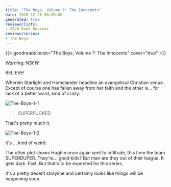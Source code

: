 ```yaml
---
title: "The Boys, Volume 7: The Innocents"
date: 2020-12-26 00:00:00
generated: true
reviews/lists:
- 2020 Book Reviews
reviews/series:
- The Boys
---
```

{{< goodreads book="The Boys, Volume 7: The Innocents" cover="true" >}}

*Warning: NSFW*   

BELIEVE!  

<!--more-->

Wherein Starlight and Homelander headline an evangelical Christian venue. Except of course one has fallen away from her faith and the other is... for lack of a better word, kind of crazy.  

![The-Boys-1-1](/embeds/books/attachments/the-boys-1-1.jpg)  

> SUPERFUCKED  

That's pretty much it.  

![The-Boys-1-2](/embeds/books/attachments/the-boys-1-2.jpg)  

It's ... kind of weird.  

The other plot shows Hughie once again sent to infiltrate, this time the team SUPERDUPER. They're... good kids? But man are they out of their league. It gets dark. Fast. But that's to be expected for this series.  

It's a pretty decent storyline and certainly looks like things will be happening soon.


